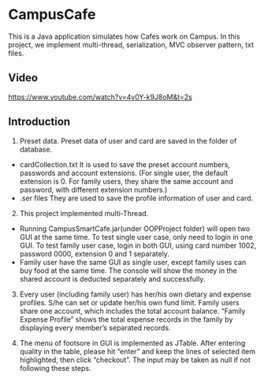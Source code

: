 # CampusCafe

This is a Java application simulates how Cafes work on Campus. In this project, we implement multi-thread, serialization, MVC observer pattern, txt files. 

## Video
https://www.youtube.com/watch?v=4v0Y-k9J8oM&t=2s

## Introduction
1. Preset data. Preset data of user and card are saved in the folder of database.
  - cardCollection.txt  It is used to save the preset account numbers, passwords and account extensions. (For single user, the default extension is 0. For family users, they share the same account and password, with different extension numbers.)  
  - .ser files  They are used to save the profile information of user and card.

2. This project implemented multi-Thread. 
  - Running CampusSmartCafe.jar(under OOPProject folder) will open two GUI at the same time. To test single user case, only need to login in one GUI. To test family user case, login in both GUI, using card number 1002, password 0000, extension 0 and 1 separately.
  - Family user have the same GUI as single user, except family uses can buy food at the same time. The console will show the money in the shared account  is deducted separately and successfully. 

3. Every user (including family user) has her/his own dietary and expense profiles. S/he can set or update her/his own fund limit. Family users share one account, which includes the total account balance. “Family Expense Profile” shows the total expense records in the family by displaying every member’s separated records.

4. The menu of footsore in GUI is implemented as JTable. After entering quality in the table, please hit “enter” and keep the lines of selected item highlighted, then click “checkout”. The input may be taken as null if not following these steps.
